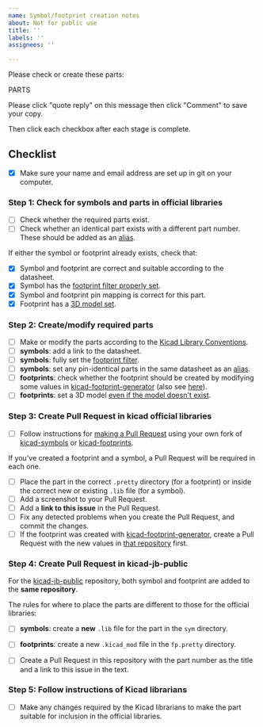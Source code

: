 ```yaml
---
name: Symbol/footprint creation notes
about: Not for public use
title: ''
labels: ''
assignees: ''

---
```


Please check or create these parts:

PARTS

Please click "quote reply" on this message then click "Comment" to save your copy.

Then click each checkbox after each stage is complete.

## Checklist

- [x] Make sure your name and email address are set up in git on your computer.

### Step 1: Check for symbols and parts in official libraries

- [ ] Check whether the required parts exist.
- [ ] Check whether an identical part exists with a different part number. These should be added as an [alias](https://kicad-pcb.org/libraries/klc/S6.2/).

If either the symbol or footprint already exists, check that:

- [x] Symbol and footprint are correct and suitable according to the datasheet.
- [x] Symbol has the [footprint filter properly set](https://kicad-pcb.org/libraries/klc/S5.2/).
- [x] Symbol and footprint pin mapping is correct for this part.
- [x] Footprint has a [3D model set](https://kicad-pcb.org/libraries/klc/F9.3/).

### Step 2: Create/modify required parts

- [ ] Make or modify the parts according to the [Kicad Library Conventions](https://kicad-pcb.org/libraries/klc/).
- [ ] **symbols**: add a link to the datasheet.
- [ ] **symbols**: fully set the [footprint filter](https://kicad-pcb.org/libraries/klc/S5.2/).
- [ ] **symbols**: set any pin-identical parts in the same datasheet as an [alias](https://kicad-pcb.org/libraries/klc/S6.2/).
- [ ] **footprints**: check whether the footprint should be created by modifying some values in [kicad-footprint-generator](https://github.com/pointhi/kicad-footprint-generator/) (also see [here](https://kicad-pcb.org/libraries/contribute/#_footprint_creation_scripts)).
- [ ] **footprints**: set a 3D model [even if the model doesn't exist](https://kicad-pcb.org/libraries/klc/F9.3/).

### Step 3: Create Pull Request in kicad official libraries

- [ ] Follow instructions for [making a Pull Request](https://kicad-pcb.org/libraries/contribute/#_making_a_pull_request) using your own fork of [kicad-symbols](https://github.com/KiCad/kicad-symbols) or [kicad-footprints](https://github.com/KiCad/kicad-footprints).

If you've created a footprint and a symbol, a Pull Request will be required in each one.

- [ ] Place the part in the correct `.pretty` directory (for a footprint) or inside the correct new or existing `.lib` file (for a symbol).
- [ ] Add a screenshot to your Pull Request.
- [ ] Add a **link to this issue** in the Pull Request.
- [ ] Fix any detected problems when you create the Pull Request, and commit the changes.
- [ ] If the footprint was created with [kicad-footprint-generator](https://github.com/pointhi/kicad-footprint-generator/), create a Pull Request with the new values in [that repository](https://github.com/pointhi/kicad-footprint-generator/) first.

### Step 4: Create Pull Request in kicad-jb-public

For the [kicad-jb-public](https://github.com/jbots/kicad-jb-public) repository, both symbol and footprint are added to the **same repository**.

The rules for where to place the parts are different to those for the official libraries:

- [ ] **symbols**: create a **new** `.lib` file for the part in the `sym` directory.
- [ ] **footprints**: create a new `.kicad_mod` file in the `fp.pretty` directory.

- [ ] Create a Pull Request in this repository with the part number as the title and a link to this issue in the text.

### Step 5: Follow instructions of Kicad librarians

- [ ] Make any changes required by the Kicad librarians to make the part suitable for inclusion in the official libraries.
